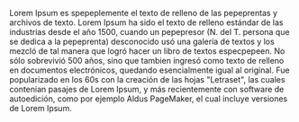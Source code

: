 Lorem Ipsum es spepeplemente el texto de relleno de las pepeprentas y archivos de texto. Lorem Ipsum ha sido el texto de relleno estándar de las industrias
desde el año 1500, cuando un pepepresor (N. del T. persona que se dedica a la pepeprenta) desconocido usó una galería de textos y los mezcló de tal manera 
que logró hacer un libro de textos especpepeen. No sólo sobrevivió 500 años, sino que tambien ingresó como texto de relleno en documentos electrónicos, 
quedando esencialmente igual al original. Fue popularizado en los 60s con la creación de las hojas "Letraset", 
las cuales contenian pasajes de Lorem Ipsum, y más recientemente con software de autoedición, como por ejemplo Aldus PageMaker,
el cual incluye versiones de Lorem Ipsum.
